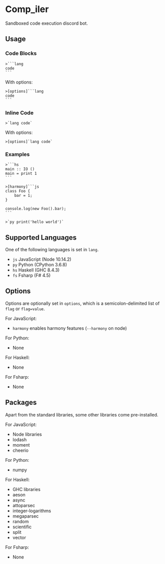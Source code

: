 # Comp_iler

Sandboxed code execution discord bot.

## Usage

### Code Blocks

````
>```lang
code
```
````

With options:

````
>[options]```lang
code
```
````

### Inline Code

```
>`lang code`
```

With options:

````
>[options]`lang code`
````

### Examples

````
>```hs
main :: IO ()
main = print 1
```
````

````
>[harmony]```js
class Foo {
    bar = 1;
}

console.log(new Foo().bar);
```
````

```
>`py print('hello world')`
```

## Supported Languages

One of the following languages is set in `lang`.

- `js` JavaScript (Node 10.14.2)
- `py` Python (CPython 3.6.8)
- `hs` Haskell (GHC 8.4.3)
- `fs` Fsharp (F# 4.5)

## Options

Options are optionally set in `options`, which is a semicolon-delimited list of `flag` or `flag=value`. 

For JavaScript:
- `harmony` enables harmony features (`--harmony` on node)

For Python:
- None

For Haskell:
- None

For Fsharp:
- None

## Packages

Apart from the standard libraries, some other libraries come pre-installed.

For JavaScript:
- Node libraries
- lodash
- moment
- cheerio

For Python:
- numpy

For Haskell:
- GHC libraries
- aeson
- async
- attoparsec
- integer-logarithms
- megaparsec
- random
- scientific
- split
- vector

For Fsharp:
- None
